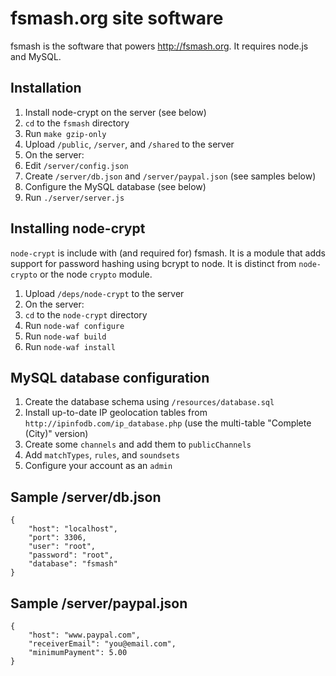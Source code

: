 fsmash.org site software
========================

fsmash is the software that powers http://fsmash.org. It requires node.js and MySQL.

Installation
------------

1. Install node-crypt on the server (see below)
2. `cd` to the `fsmash` directory
3. Run `make gzip-only`
4. Upload `/public`, `/server`, and `/shared` to the server
5. On the server:
6. Edit `/server/config.json`
7. Create `/server/db.json` and `/server/paypal.json` (see samples below)
8. Configure the MySQL database (see below)
9. Run `./server/server.js`

Installing node-crypt
---------------------

`node-crypt` is include with (and required for) fsmash. It is a module that adds support for password hashing using bcrypt to node. It is distinct from `node-crypto` or the node `crypto` module.

1. Upload `/deps/node-crypt` to the server
2. On the server:
3. `cd` to the `node-crypt` directory
4. Run `node-waf configure`
5. Run `node-waf build`
6. Run `node-waf install`

MySQL database configuration
----------------------------

1. Create the database schema using `/resources/database.sql`
2. Install up-to-date IP geolocation tables from `http://ipinfodb.com/ip_database.php` (use the multi-table "Complete (City)" version)
3. Create some `channels` and add them to `publicChannels`
4. Add `matchTypes`, `rules`, and `soundsets`
5. Configure your account as an `admin`

Sample /server/db.json
----------------------

	{
		"host": "localhost",
		"port": 3306,
		"user": "root",
		"password": "root",
		"database": "fsmash"
	}

Sample /server/paypal.json
--------------------------

	{
		"host": "www.paypal.com",
		"receiverEmail": "you@email.com",
		"minimumPayment": 5.00
	}
